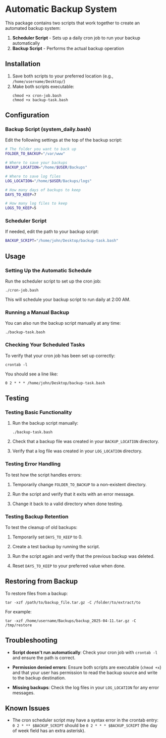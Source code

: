 # Automatic Backup System

This package contains two scripts that work together to create an automated backup system:

1. **Scheduler Script** - Sets up a daily cron job to run your backup automatically
2. **Backup Script** - Performs the actual backup operation

## Installation

1. Save both scripts to your preferred location (e.g., `/home/username/Desktop/`)
2. Make both scripts executable:
   ```
   chmod +x cron-job.bash
   chmod +x backup-task.bash
   ```

## Configuration

### Backup Script (system_daily.bash)

Edit the following settings at the top of the backup script:

```bash
# The folder you want to back up
FOLDER_TO_BACKUP="/var/www"

# Where to save your backups
BACKUP_LOCATION="/home/$USER/Backups"

# Where to save log files
LOG_LOCATION="/home/$USER/Backups/logs"

# How many days of backups to keep
DAYS_TO_KEEP=7

# How many log files to keep
LOGS_TO_KEEP=5
```

### Scheduler Script

If needed, edit the path to your backup script:

```bash
BACKUP_SCRIPT="/home/john/Desktop/backup-task.bash"
```

## Usage

### Setting Up the Automatic Schedule

Run the scheduler script to set up the cron job:

```
./cron-job.bash
```

This will schedule your backup script to run daily at 2:00 AM.

### Running a Manual Backup

You can also run the backup script manually at any time:

```
./backup-task.bash
```

### Checking Your Scheduled Tasks

To verify that your cron job has been set up correctly:

```
crontab -l
```

You should see a line like:
```
0 2 * * * /home/john/Desktop/backup-task.bash
```

## Testing

### Testing Basic Functionality

1. Run the backup script manually:
   ```
   ./backup-task.bash
   ```
   
2. Check that a backup file was created in your `BACKUP_LOCATION` directory.
   
3. Verify that a log file was created in your `LOG_LOCATION` directory.

### Testing Error Handling

To test how the script handles errors:

1. Temporarily change `FOLDER_TO_BACKUP` to a non-existent directory.
   
2. Run the script and verify that it exits with an error message.
   
3. Change it back to a valid directory when done testing.

### Testing Backup Retention

To test the cleanup of old backups:

1. Temporarily set `DAYS_TO_KEEP` to 0.
   
2. Create a test backup by running the script.
   
3. Run the script again and verify that the previous backup was deleted.
   
4. Reset `DAYS_TO_KEEP` to your preferred value when done.

## Restoring from Backup

To restore files from a backup:

```
tar -xzf /path/to/backup_file.tar.gz -C /folder/to/extract/to
```

For example:

```
tar -xzf /home/username/Backups/backup_2025-04-11.tar.gz -C /tmp/restore
```

## Troubleshooting

- **Script doesn't run automatically**: Check your cron job with `crontab -l` and ensure the path is correct.
  
- **Permission denied errors**: Ensure both scripts are executable (`chmod +x`) and that your user has permission to read the backup source and write to the backup destination.
  
- **Missing backups**: Check the log files in your `LOG_LOCATION` for any error messages.

## Known Issues

- The cron scheduler script may have a syntax error in the crontab entry: `0 2 * ** $BACKUP_SCRIPT` should be `0 2 * * * $BACKUP_SCRIPT` (the day of week field has an extra asterisk).